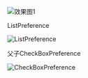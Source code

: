 
![效果图1](https://github.com/llfjfz/AndroidTutorials/blob/master/PreferencesTutorial/screenshots/1.png)

ListPreference  

![ListPreference](https://github.com/llfjfz/AndroidTutorials/blob/master/PreferencesTutorial/screenshots/2.png)

父子CheckBoxPreference

![CheckBoxPreference](https://github.com/llfjfz/AndroidTutorials/blob/master/PreferencesTutorial/screenshots/3.png)
